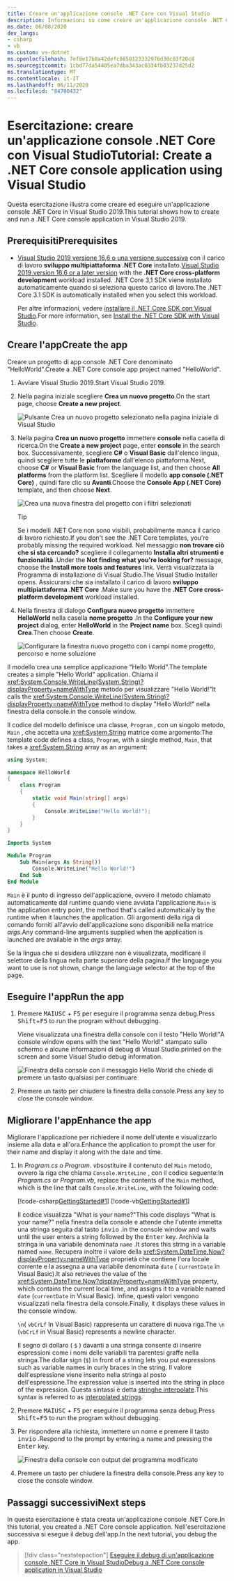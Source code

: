 ```yaml
---
title: Creare un'applicazione console .NET Core con Visual Studio
description: Informazioni su come creare un'applicazione console .NET Core con C# o Visual Basic con Visual Studio.
ms.date: 06/08/2020
dev_langs:
- csharp
- vb
ms.custom: vs-dotnet
ms.openlocfilehash: 7ef8e17b8a42defc0858123332976d30c83f20c8
ms.sourcegitcommit: 1cbd77da54405ea7dba343ac0334fb03237d25d2
ms.translationtype: MT
ms.contentlocale: it-IT
ms.lasthandoff: 06/11/2020
ms.locfileid: "84700432"
---
```

# <a name="tutorial-create-a-net-core-console-application-using-visual-studio"></a><span data-ttu-id="cd358-103">Esercitazione: creare un'applicazione console .NET Core con Visual Studio</span><span class="sxs-lookup"><span data-stu-id="cd358-103">Tutorial: Create a .NET Core console application using Visual Studio</span></span>

<span data-ttu-id="cd358-104">Questa esercitazione illustra come creare ed eseguire un'applicazione console .NET Core in Visual Studio 2019.</span><span class="sxs-lookup"><span data-stu-id="cd358-104">This tutorial shows how to create and run a .NET Core console application in Visual Studio 2019.</span></span>

## <a name="prerequisites"></a><span data-ttu-id="cd358-105">Prerequisiti</span><span class="sxs-lookup"><span data-stu-id="cd358-105">Prerequisites</span></span>

- <span data-ttu-id="cd358-106">[Visual Studio 2019 versione 16,6 o una versione successiva](https://visualstudio.microsoft.com/downloads/?utm_medium=microsoft&utm_source=docs.microsoft.com&utm_campaign=inline+link&utm_content=download+vs2019) con il carico di lavoro **sviluppo multipiattaforma .NET Core** installato.</span><span class="sxs-lookup"><span data-stu-id="cd358-106">[Visual Studio 2019 version 16.6 or a later version](https://visualstudio.microsoft.com/downloads/?utm_medium=microsoft&utm_source=docs.microsoft.com&utm_campaign=inline+link&utm_content=download+vs2019) with the **.NET Core cross-platform development** workload installed.</span></span> <span data-ttu-id="cd358-107">.NET Core 3,1 SDK viene installato automaticamente quando si seleziona questo carico di lavoro.</span><span class="sxs-lookup"><span data-stu-id="cd358-107">The .NET Core 3.1 SDK is automatically installed when you select this workload.</span></span>

  <span data-ttu-id="cd358-108">Per altre informazioni, vedere [installare il .NET Core SDK con Visual Studio](../install/sdk.md?pivots=os-windows#install-with-visual-studio).</span><span class="sxs-lookup"><span data-stu-id="cd358-108">For more information, see [Install the .NET Core SDK with Visual Studio](../install/sdk.md?pivots=os-windows#install-with-visual-studio).</span></span>

## <a name="create-the-app"></a><span data-ttu-id="cd358-109">Creare l'app</span><span class="sxs-lookup"><span data-stu-id="cd358-109">Create the app</span></span>

<span data-ttu-id="cd358-110">Creare un progetto di app console .NET Core denominato "HelloWorld".</span><span class="sxs-lookup"><span data-stu-id="cd358-110">Create a .NET Core console app project named "HelloWorld".</span></span>

1. <span data-ttu-id="cd358-111">Avviare Visual Studio 2019.</span><span class="sxs-lookup"><span data-stu-id="cd358-111">Start Visual Studio 2019.</span></span>

1. <span data-ttu-id="cd358-112">Nella pagina iniziale scegliere **Crea un nuovo progetto**.</span><span class="sxs-lookup"><span data-stu-id="cd358-112">On the start page, choose **Create a new project**.</span></span>

   ![Pulsante Crea un nuovo progetto selezionato nella pagina iniziale di Visual Studio](./media/with-visual-studio/start-window.png)

1. <span data-ttu-id="cd358-114">Nella pagina **Crea un nuovo progetto** immettere **console** nella casella di ricerca.</span><span class="sxs-lookup"><span data-stu-id="cd358-114">On the **Create a new project** page, enter **console** in the search box.</span></span> <span data-ttu-id="cd358-115">Successivamente, scegliere **C#** o **Visual Basic** dall'elenco lingua, quindi scegliere tutte le **piattaforme** dall'elenco piattaforma.</span><span class="sxs-lookup"><span data-stu-id="cd358-115">Next, choose **C#** or **Visual Basic** from the language list, and then choose **All platforms** from the platform list.</span></span> <span data-ttu-id="cd358-116">Scegliere il modello **app console (.NET Core)** , quindi fare clic su **Avanti**.</span><span class="sxs-lookup"><span data-stu-id="cd358-116">Choose the **Console App (.NET Core)** template, and then choose **Next**.</span></span>

   ![Crea una nuova finestra del progetto con i filtri selezionati](./media/with-visual-studio/create-new-project.png)

   > [!TIP]
   > <span data-ttu-id="cd358-118">Se i modelli .NET Core non sono visibili, probabilmente manca il carico di lavoro richiesto.</span><span class="sxs-lookup"><span data-stu-id="cd358-118">If you don't see the .NET Core templates, you're probably missing the required workload.</span></span> <span data-ttu-id="cd358-119">Nel messaggio **non trovare ciò che si sta cercando?** scegliere il collegamento **Installa altri strumenti e funzionalità** .</span><span class="sxs-lookup"><span data-stu-id="cd358-119">Under the **Not finding what you're looking for?** message, choose the **Install more tools and features** link.</span></span> <span data-ttu-id="cd358-120">Verrà visualizzata la Programma di installazione di Visual Studio.</span><span class="sxs-lookup"><span data-stu-id="cd358-120">The Visual Studio Installer opens.</span></span> <span data-ttu-id="cd358-121">Assicurarsi che sia installato il carico di lavoro **sviluppo multipiattaforma .NET Core** .</span><span class="sxs-lookup"><span data-stu-id="cd358-121">Make sure you have the **.NET Core cross-platform development** workload installed.</span></span>

1. <span data-ttu-id="cd358-122">Nella finestra di dialogo **Configura nuovo progetto** immettere **HelloWorld** nella casella **nome progetto** .</span><span class="sxs-lookup"><span data-stu-id="cd358-122">In the **Configure your new project** dialog,  enter **HelloWorld** in the **Project name** box.</span></span> <span data-ttu-id="cd358-123">Scegli quindi **Crea**.</span><span class="sxs-lookup"><span data-stu-id="cd358-123">Then choose **Create**.</span></span>

   ![Configurare la finestra nuovo progetto con i campi nome progetto, percorso e nome soluzione](./media/with-visual-studio/configure-new-project.png)

<span data-ttu-id="cd358-125">Il modello crea una semplice applicazione "Hello World".</span><span class="sxs-lookup"><span data-stu-id="cd358-125">The template creates a simple "Hello World" application.</span></span> <span data-ttu-id="cd358-126">Chiama il <xref:System.Console.WriteLine(System.String)?displayProperty=nameWithType> metodo per visualizzare "Hello World!"</span><span class="sxs-lookup"><span data-stu-id="cd358-126">It calls the <xref:System.Console.WriteLine(System.String)?displayProperty=nameWithType> method to display "Hello World!"</span></span> <span data-ttu-id="cd358-127">nella finestra della console.</span><span class="sxs-lookup"><span data-stu-id="cd358-127">in the console window.</span></span>

<span data-ttu-id="cd358-128">Il codice del modello definisce una classe, `Program` , con un singolo metodo, `Main` , che accetta una <xref:System.String> matrice come argomento:</span><span class="sxs-lookup"><span data-stu-id="cd358-128">The template code defines a class, `Program`, with a single method, `Main`, that takes a <xref:System.String> array as an argument:</span></span>

```csharp
using System;

namespace HelloWorld
{
    class Program
    {
        static void Main(string[] args)
        {
            Console.WriteLine("Hello World!");
        }
    }
}
```

```vb
Imports System

Module Program
    Sub Main(args As String())
        Console.WriteLine("Hello World!")
    End Sub
End Module
```

<span data-ttu-id="cd358-129">`Main` è il punto di ingresso dell'applicazione, ovvero il metodo chiamato automaticamente dal runtime quando viene avviata l'applicazione.</span><span class="sxs-lookup"><span data-stu-id="cd358-129">`Main` is the application entry point, the method that's called automatically by the runtime when it launches the application.</span></span> <span data-ttu-id="cd358-130">Gli argomenti della riga di comando forniti all'avvio dell'applicazione sono disponibili nella matrice *args*.</span><span class="sxs-lookup"><span data-stu-id="cd358-130">Any command-line arguments supplied when the application is launched are available in the *args* array.</span></span>

<span data-ttu-id="cd358-131">Se la lingua che si desidera utilizzare non è visualizzata, modificare il selettore della lingua nella parte superiore della pagina.</span><span class="sxs-lookup"><span data-stu-id="cd358-131">If the language you want to use is not shown, change the language selector at the top of the page.</span></span>

## <a name="run-the-app"></a><span data-ttu-id="cd358-132">Eseguire l'app</span><span class="sxs-lookup"><span data-stu-id="cd358-132">Run the app</span></span>

1. <span data-ttu-id="cd358-133">Premere <kbd>MAIUSC</kbd> + <kbd>F5</kbd> per eseguire il programma senza debug.</span><span class="sxs-lookup"><span data-stu-id="cd358-133">Press <kbd>Shift</kbd>+<kbd>F5</kbd> to run the program without debugging.</span></span>

   <span data-ttu-id="cd358-134">Viene visualizzata una finestra della console con il testo "Hello World!"</span><span class="sxs-lookup"><span data-stu-id="cd358-134">A console window opens with the text "Hello World!"</span></span> <span data-ttu-id="cd358-135">stampato sullo schermo e alcune informazioni di debug di Visual Studio.</span><span class="sxs-lookup"><span data-stu-id="cd358-135">printed on the screen and some Visual Studio debug information.</span></span>

   ![Finestra della console con il messaggio Hello World che chiede di premere un tasto qualsiasi per continuare](./media/with-visual-studio/hello-world-console.png)

1. <span data-ttu-id="cd358-137">Premere un tasto per chiudere la finestra della console.</span><span class="sxs-lookup"><span data-stu-id="cd358-137">Press any key to close the console window.</span></span>

## <a name="enhance-the-app"></a><span data-ttu-id="cd358-138">Migliorare l'app</span><span class="sxs-lookup"><span data-stu-id="cd358-138">Enhance the app</span></span>

<span data-ttu-id="cd358-139">Migliorare l'applicazione per richiedere il nome dell'utente e visualizzarlo insieme alla data e all'ora.</span><span class="sxs-lookup"><span data-stu-id="cd358-139">Enhance the application to prompt the user for their name and display it along with the date and time.</span></span>

1. <span data-ttu-id="cd358-140">In *Program.cs* o *Program. vb*sostituire il contenuto del `Main` metodo, ovvero la riga che chiama `Console.WriteLine` , con il codice seguente:</span><span class="sxs-lookup"><span data-stu-id="cd358-140">In *Program.cs* or *Program.vb*, replace the contents of the `Main` method, which is the line that calls `Console.WriteLine`, with the following code:</span></span>

   [!code-csharp[GettingStarted#1](./snippets/with-visual-studio/csharp/Program.cs#1)]
   [!code-vb[GettingStarted#1](./snippets/with-visual-studio/vb/Program.vb#1)]

   <span data-ttu-id="cd358-141">Il codice visualizza "What is your name?"</span><span class="sxs-lookup"><span data-stu-id="cd358-141">This code displays "What is your name?"</span></span> <span data-ttu-id="cd358-142">nella finestra della console e attende che l'utente immetta una stringa seguita dal tasto <kbd>invio</kbd> .</span><span class="sxs-lookup"><span data-stu-id="cd358-142">in the console window and waits until the user enters a string followed by the <kbd>Enter</kbd> key.</span></span> <span data-ttu-id="cd358-143">Archivia la stringa in una variabile denominata `name` .</span><span class="sxs-lookup"><span data-stu-id="cd358-143">It stores this string in a variable named `name`.</span></span> <span data-ttu-id="cd358-144">Recupera inoltre il valore della <xref:System.DateTime.Now?displayProperty=nameWithType> proprietà che contiene l'ora locale corrente e la assegna a una variabile denominata `date` ( `currentDate` in Visual Basic).</span><span class="sxs-lookup"><span data-stu-id="cd358-144">It also retrieves the value of the <xref:System.DateTime.Now?displayProperty=nameWithType> property, which contains the current local time, and assigns it to a variable named `date` (`currentDate` in Visual Basic).</span></span> <span data-ttu-id="cd358-145">Infine, questi valori vengono visualizzati nella finestra della console.</span><span class="sxs-lookup"><span data-stu-id="cd358-145">Finally, it displays these values in the console window.</span></span>

   <span data-ttu-id="cd358-146">`\n`( `vbCrLf` In Visual Basic) rappresenta un carattere di nuova riga.</span><span class="sxs-lookup"><span data-stu-id="cd358-146">The `\n` (`vbCrLf` in Visual Basic) represents a newline character.</span></span>

   <span data-ttu-id="cd358-147">Il segno di dollaro ( `$` ) davanti a una stringa consente di inserire espressioni come i nomi delle variabili tra parentesi graffe nella stringa.</span><span class="sxs-lookup"><span data-stu-id="cd358-147">The dollar sign (`$`) in front of a string lets you put expressions such as variable names in curly braces in the string.</span></span> <span data-ttu-id="cd358-148">Il valore dell'espressione viene inserito nella stringa al posto dell'espressione.</span><span class="sxs-lookup"><span data-stu-id="cd358-148">The expression value is inserted into the string in place of the expression.</span></span> <span data-ttu-id="cd358-149">Questa sintassi è detta [stringhe interpolate](../../csharp/language-reference/tokens/interpolated.md).</span><span class="sxs-lookup"><span data-stu-id="cd358-149">This syntax is referred to as [interpolated strings](../../csharp/language-reference/tokens/interpolated.md).</span></span>

1. <span data-ttu-id="cd358-150">Premere <kbd>MAIUSC</kbd> + <kbd>F5</kbd> per eseguire il programma senza debug.</span><span class="sxs-lookup"><span data-stu-id="cd358-150">Press <kbd>Shift</kbd>+<kbd>F5</kbd> to run the program without debugging.</span></span>

1. <span data-ttu-id="cd358-151">Per rispondere alla richiesta, immettere un nome e premere il tasto <kbd>invio</kbd> .</span><span class="sxs-lookup"><span data-stu-id="cd358-151">Respond to the prompt by entering a name and pressing the <kbd>Enter</kbd> key.</span></span>

   ![Finestra della console con output del programma modificato](./media/with-visual-studio/hello-world-update.png)

1. <span data-ttu-id="cd358-153">Premere un tasto per chiudere la finestra della console.</span><span class="sxs-lookup"><span data-stu-id="cd358-153">Press any key to close the console window.</span></span>

## <a name="next-steps"></a><span data-ttu-id="cd358-154">Passaggi successivi</span><span class="sxs-lookup"><span data-stu-id="cd358-154">Next steps</span></span>

<span data-ttu-id="cd358-155">In questa esercitazione è stata creata un'applicazione console .NET Core.</span><span class="sxs-lookup"><span data-stu-id="cd358-155">In this tutorial, you created a .NET Core console application.</span></span> <span data-ttu-id="cd358-156">Nell'esercitazione successiva si esegue il debug dell'app.</span><span class="sxs-lookup"><span data-stu-id="cd358-156">In the next tutorial, you debug the app.</span></span>

> [!div class="nextstepaction"]
> [<span data-ttu-id="cd358-157">Eseguire il debug di un'applicazione console .NET Core in Visual Studio</span><span class="sxs-lookup"><span data-stu-id="cd358-157">Debug a .NET Core console application in Visual Studio</span></span>](debugging-with-visual-studio.md)
